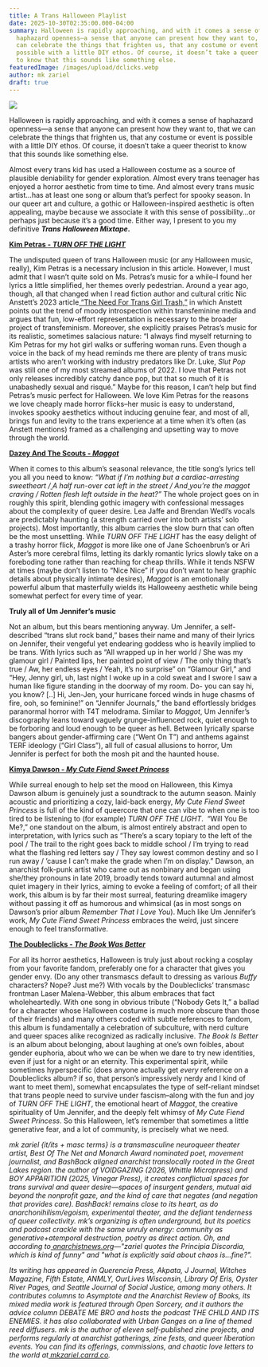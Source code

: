 ```yaml
---
title: A Trans Halloween Playlist
date: 2025-10-30T02:35:00.000-04:00
summary: Halloween is rapidly approaching, and with it comes a sense of
  haphazard openness—a sense that anyone can present how they want to, that we
  can celebrate the things that frighten us, that any costume or event is
  possible with a little DIY ethos. Of course, it doesn’t take a queer theorist
  to know that this sounds like something else. 
featuredImage: /images/upload/dclicks.webp
author: mk zariel
draft: true
---
```

![](/images/upload/dclicks.webp)

Halloween is rapidly approaching, and with it comes a sense of haphazard openness—a sense that anyone can present how they want to, that we can celebrate the things that frighten us, that any costume or event is possible with a little DIY ethos. Of course, it doesn’t take a queer theorist to know that this sounds like something else. 

Almost every trans kid has used a Halloween costume as a source of plausible deniability for gender exploration. Almost every trans teenager has enjoyed a horror aesthetic from time to time. And almost every trans music artist…has at least one song or album that’s perfect for spooky season. In our queer art and culture, a gothic or Halloween-inspired aesthetic is often appealing, maybe because we associate it with this sense of possibility…or perhaps just because it’s a good time. Either way, I present to you my definitive ***Trans Halloween Mixtape.***

**[Kim Petras *\- TURN OFF THE LIGHT*](https://www.discogs.com/release/28799314-Kim-Petras-Turn-Off-The-Light)**

The undisputed queen of trans Halloween music (or any Halloween music, really), Kim Petras is a necessary inclusion in this article. However, I must admit that I wasn’t quite sold on Ms. Petras’s music for a while–I found her lyrics a little simplified, her themes overly pedestrian. Around a year ago, though, all that changed when I read fiction author and cultural critic Nic Anstett’s 2023 article[ “The Need For Trans Girl Trash,”](https://www.autostraddle.com/the-need-for-trans-girl-trash/) in which Anstett points out the trend of moody introspection within transfeminine media and argues that fun, low-effort representation is necessary to the broader project of transfeminism. Moreover, she explicitly praises Petras’s music for its realistic, sometimes salacious nature: “I always find myself returning to Kim Petras for my hot girl walks or suffering woman runs. Even though a voice in the back of my head reminds me there are plenty of trans music artists who aren’t working with industry predators like Dr. Luke, *Slut Pop* was still one of my most streamed albums of 2022. I love that Petras not only releases incredibly catchy dance pop, but that so much of it is unabashedly sexual and risqué.” Maybe for this reason, I can’t help but find Petras’s music perfect for Halloween. We love Kim Petras for the reasons we love cheaply made horror flicks–her music is easy to understand, invokes spooky aesthetics without inducing genuine fear, and most of all, brings fun and levity to the trans experience at a time when it’s often (as Anstett mentions) framed as a challenging and upsetting way to move through the world.

**[Dazey And The Scouts - *Maggot*](https://www.discogs.com/release/28906486-Dazey-And-The-Scouts-Maggot)**

When it comes to this album’s seasonal relevance, the title song’s lyrics tell you all you need to know: *“What if I’m nothing but a cardiac-arresting sweetheart /[ ](https://genius.com/24339733/Dazey-and-the-scouts-maggot/A-half-run-over-cat-left-in-the-street)A half run-over cat left in the street / And[ ](https://genius.com/22858180/Dazey-and-the-scouts-maggot/Youre-the-maggot-craving-rotten-flesh-left-outside-in-the-heat)you’re the maggot craving / Rotten flesh left outside in the heat?”* The whole project goes on in roughly this spirit, blending gothic imagery with confessional messages about the complexity of queer desire. Lea Jaffe and Brendan Wedl’s vocals are predictably haunting (a strength carried over into both artists’ solo projects). Most importantly, this album carries the slow burn that can often be the most unsettling. While *TURN OFF THE LIGHT* has the easy delight of a trashy horror flick, *Maggot* is more like one of Jane Schoenbrun’s or Ari Aster’s more cerebral films, letting its darkly romantic lyrics slowly take on a foreboding tone rather than reaching for cheap thrills. While it tends NSFW at times (maybe don’t listen to “Nice Nice” if you don’t want to hear graphic details about physically intimate desires), *Maggot* is an emotionally powerful album that masterfully wields its Halloweeny aesthetic while being somewhat perfect for every time of year.

**Truly all of Um Jennifer’s music**

Not an album, but this bears mentioning anyway. Um Jennifer, a self-described “trans slut rock band,” bases their name and many of their lyrics on Jennifer, their vengeful yet endearing goddess who is heavily implied to be trans. With lyrics such as “All wrapped up in her world / She was my glamour girl / Painted lips, her painted point of view / The only thing that’s true / Aw, her endless eyes / Yeah, it’s no surprise” on “Glamour Girl,” and “Hey, Jenny girl, uh, last night I woke up in a cold sweat and I swore I saw a human like figure standing in the doorway of my room. Do- you can say hi, you know? \[..] Hi, Jen-Jen, your hurricane forced winds in huge chasms of fire, ooh, so feminine!” on “Jennifer Journals,” the band effortlessly bridges paranormal horror with T4T melodrama. Similar to *Maggot*, Um Jennifer’s discography leans toward vaguely grunge-influenced rock, quiet enough to be forboring and loud enough to be queer as hell. Between lyrically sparse bangers about gender-affirming care (“Went On T”) and anthems against TERF ideology (“Girl Class”), all full of casual allusions to horror, Um Jennifer is perfect for both the mosh pit and the haunted house.

**[Kimya Dawson *\- My Cute Fiend Sweet Princess*](https://www.discogs.com/release/737959-Kimya-Dawson-My-Cute-Fiend-Sweet-Princess)**

While surreal enough to help set the mood on Halloween, this Kimya Dawson album is genuinely just a soundtrack to the autumn season. Mainly acoustic and prioritizing a cozy, laid-back energy, *My Cute Fiend Sweet Princess* is full of the kind of queercore that one can vibe to when one is too tired to be listening to (for example) *TURN OFF THE LIGHT*.  “Will You Be Me?,” one standout on the album, is almost entirely abstract and open to interpretation, with lyrics such as “There’s a scary topiary to the left of the pool / The trail to the right goes back to middle school / I’m trying to read what the flashing red letters say / They say lowest common destiny and so I run away / ’cause I can’t make the grade when I’m on display.” Dawson, an anarchist folk-punk artist who came out as nonbinary and began using she/they pronouns in late 2019, broadly tends toward autumnal and almost quiet imagery in their lyrics, aiming to evoke a feeling of comfort; of all their work, this album is by far their most surreal, featuring dreamlike imagery without passing it off as humorous and whimsical (as in most songs on Dawson’s prior album *Remember That I Love You*). Much like Um Jennifer’s work, *My Cute Fiend Sweet Princess* embraces the weird, just sincere enough to feel transformative.

**[The Doubleclicks - *The Book Was Better*](https://thedoubleclicks.bandcamp.com/album/the-book-was-better)**

For all its horror aesthetics, Halloween is truly just about rocking a cosplay from your favorite fandom, preferably one for a character that gives you gender envy. (Do any other transmascs default to dressing as various *Buffy* characters? Nope? Just me?) With vocals by the Doubleclicks’ transmasc frontman Laser Malena-Webber, this album embraces that fact wholeheartedly. With one song in obvious tribute (“Nobody Gets It,” a ballad for a character whose Halloween costume is much more obscure than those of their friends) and many others coded with subtle references to fandom, this album is fundamentally a celebration of subculture, with nerd culture and queer spaces alike recognized as radically inclusive. *The Book Is Better* is an album about belonging, about laughing at one’s own foibles, about gender euphoria, about who we can be when we dare to try new identities, even if just for a night or an eternity. This experimental spirit, while sometimes hyperspecific (does anyone actually get *every* reference on a Doubleclicks album? if so, that person’s impressively nerdy and I kind of want to meet them), somewhat encapsulates the type of self-reliant mindset that trans people need to survive under fascism–along with the fun and joy of *TURN OFF THE LIGHT*, the emotional heart of *Maggot*, the creative spirituality of Um Jennifer, and the deeply felt whimsy of *My Cute Fiend Sweet Princess*. So this Halloween, let’s remember that sometimes a little generative fear, and a lot of community, is precisely what we need.

*mk zariel {it/its + masc terms} is a transmasculine neuroqueer theater artist, Best Of The Net and Monarch Award nominated poet, movement journalist, and BashBack aligned anarchist translocally rooted in the Great Lakes region. the author of VOIDGAZING (2026, Whittle Micropress) and BOY APPARITION (2025, Vinegar Press), it creates conflictual spaces for trans survival and queer desire—spaces of insurgent genders, mutual aid beyond the nonprofit gaze, and the kind of care that negates (and negation that provides care). BashBack! remains close to its heart, as do anarchonihilism/egoism, experimental theater, and the defiant tenderness of queer collectivity. mk’s organizing is often underground, but its poetics and podcast crackle with the same unruly energy: community as generative+atemporal destruction, poetry as direct action. Oh, and according to[ anarchistnews.org](http://anarchistnews.org)—"zariel quotes the Principia Discordia, which is kind of funny" and "what is explicitly said about chaos is...fine?".*

*Its writing has appeared in Querencia Press, Akpata, J Journal, Witches Magazine, Fifth Estate, ANMLY, OurLives Wisconsin, Library Of Eris, Oyster River Pages, and Seattle Journal of Social Justice, among many others. It contributes columns to Asymptote and the Anarchist Review of Books, its mixed media work is featured through Open Sorcery, and it authors the advice column DEBATE ME BRO and hosts the podcast THE CHILD AND ITS ENEMIES. it has also collaborated with Urban Ganges on a line of themed reed diffusers. mk is the author of eleven self-published zine projects, and performs regularly at anarchist gatherings, zine fests, and queer liberation events. You can find its offerings, commissions, and chaotic love letters to the world at[ mkzariel.carrd.co](http://mkzariel.carrd.co).*
